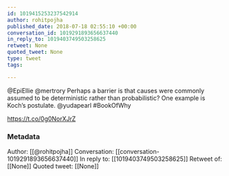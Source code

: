 ```yaml
---
id: 1019415253237542914
author: rohitpojha
published_date: 2018-07-18 02:55:10 +00:00
conversation_id: 1019291893656637440
in_reply_to: 1019403749503258625
retweet: None
quoted_tweet: None
type: tweet
tags:

---
```


@EpiEllie @mertrory Perhaps a barrier is that causes were commonly assumed to be deterministic rather than probabilistic? One example is Koch’s postulate. @yudapearl #BookOfWhy 

https://t.co/0g0NorXJrZ

### Metadata

Author: [[@rohitpojha]]
Conversation: [[conversation-1019291893656637440]]
In reply to: [[1019403749503258625]]
Retweet of: [[None]]
Quoted tweet: [[None]]
